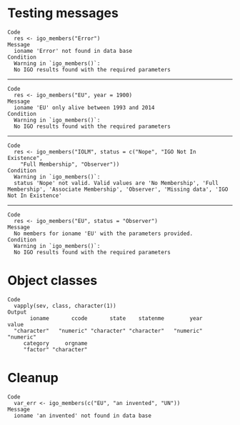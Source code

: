 # Testing messages 

    Code
      res <- igo_members("Error")
    Message
      ioname 'Error' not found in data base
    Condition
      Warning in `igo_members()`:
      No IGO results found with the required parameters

---

    Code
      res <- igo_members("EU", year = 1900)
    Message
      ioname 'EU' only alive between 1993 and 2014
    Condition
      Warning in `igo_members()`:
      No IGO results found with the required parameters

---

    Code
      res <- igo_members("IOLM", status = c("Nope", "IGO Not In Existence",
        "Full Membership", "Observer"))
    Condition
      Warning in `igo_members()`:
      status 'Nope' not valid. Valid values are 'No Membership', 'Full Membership', 'Associate Membership', 'Observer', 'Missing data', 'IGO Not In Existence'

---

    Code
      res <- igo_members("EU", status = "Observer")
    Message
      No members for ioname 'EU' with the parameters provided.
    Condition
      Warning in `igo_members()`:
      No IGO results found with the required parameters

# Object classes

    Code
      vapply(sev, class, character(1))
    Output
           ioname       ccode       state    statenme        year       value 
      "character"   "numeric" "character" "character"   "numeric"   "numeric" 
         category     orgname 
         "factor" "character" 

# Cleanup

    Code
      var_err <- igo_members(c("EU", "an invented", "UN"))
    Message
      ioname 'an invented' not found in data base

